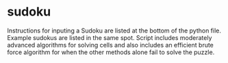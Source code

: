 # sudoku

Instructions for inputing a Sudoku are listed at the bottom of the python file. Example sudokus are listed in the same spot. Script includes moderately advanced algorithms for solving cells and also includes an efficient brute force algorithm for when the other methods alone fail to solve the puzzle.
